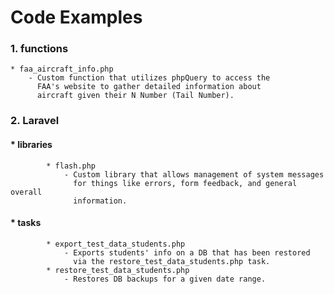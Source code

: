Code Examples
=============

### 1. functions
    * faa_aircraft_info.php
        - Custom function that utilizes phpQuery to access the
          FAA's website to gather detailed information about
          aircraft given their N Number (Tail Number).
### 2. Laravel
####    * libraries
            * flash.php
                - Custom library that allows management of system messages
                  for things like errors, form feedback, and general overall
                  information.
####    * tasks
            * export_test_data_students.php
                - Exports students' info on a DB that has been restored
                  via the restore_test_data_students.php task.
            * restore_test_data_students.php
                - Restores DB backups for a given date range.
